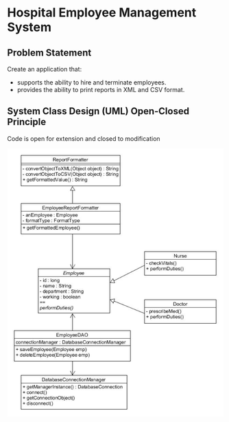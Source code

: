 # Hospital Employee Management System

## Problem Statement

Create an application that:
- supports the ability to hire and terminate employees.
- provides the ability to print reports in XML and CSV format.

## System Class Design (UML) Open-Closed Principle
Code is open for extension and closed to modification

![UML](https://github.com/vgorbic1/HospitalEmployeeManagementSystem/blob/ocp/documentation/images/employee-management-ocp.jpg)
